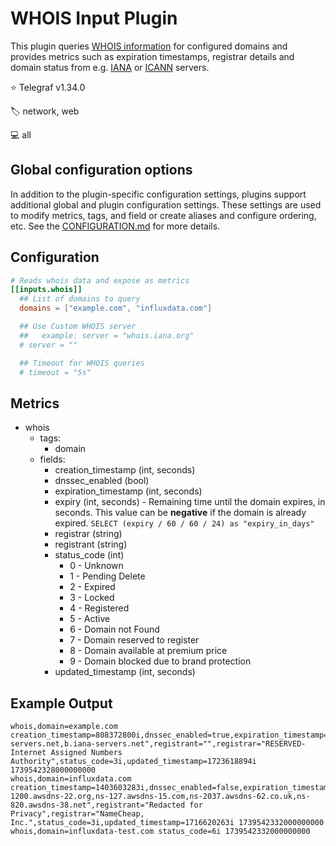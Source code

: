 # WHOIS Input Plugin

This plugin queries [WHOIS information][whois] for configured
domains and provides metrics such as expiration timestamps, registrar
details and domain status from e.g. [IANA][iana] or [ICANN][icann]
servers.

⭐ Telegraf v1.34.0

🏷️ network, web

💻 all

[whois]: https://datatracker.ietf.org/doc/html/rfc3912
[icann]: https://lookup.icann.org/
[iana]: https://www.iana.org/whois

## Global configuration options <!-- @/docs/includes/plugin_config.md -->

In addition to the plugin-specific configuration settings, plugins support
additional global and plugin configuration settings. These settings are used to
modify metrics, tags, and field or create aliases and configure ordering, etc.
See the [CONFIGURATION.md][CONFIGURATION.md] for more details.

[CONFIGURATION.md]: ../../../docs/CONFIGURATION.md#plugins

## Configuration

```toml @sample.conf
# Reads whois data and expose as metrics
[[inputs.whois]]
  ## List of domains to query
  domains = ["example.com", "influxdata.com"]

  ## Use Custom WHOIS server
  ##   example: server = "whois.iana.org"
  # server = ""

  ## Timeout for WHOIS queries
  # timeout = "5s"
```

## Metrics

- whois
  - tags:
    - domain
  - fields:
    - creation_timestamp (int, seconds)
    - dnssec_enabled (bool)
    - expiration_timestamp (int, seconds)
    - expiry (int, seconds) - Remaining time until the domain expires, in seconds.
        This value can be **negative** if the domain is already expired.
        `SELECT (expiry / 60 / 60 / 24) as "expiry_in_days"`
    - registrar (string)
    - registrant (string)
    - status_code (int)
      - 0 - Unknown
      - 1 - Pending Delete
      - 2 - Expired
      - 3 - Locked
      - 4 - Registered
      - 5 - Active
      - 6 - Domain not Found
      - 7 - Domain reserved to register
      - 8 - Domain available at premium price
      - 9 - Domain blocked due to brand protection
    - updated_timestamp (int, seconds)

## Example Output

```text
whois,domain=example.com creation_timestamp=808372800i,dnssec_enabled=true,expiration_timestamp=1755057600i,expiry=15515272i,name_servers="a.iana-servers.net,b.iana-servers.net",registrant="",registrar="RESERVED-Internet Assigned Numbers Authority",status_code=3i,updated_timestamp=1723618894i 1739542328000000000
whois,domain=influxdata.com creation_timestamp=1403603283i,dnssec_enabled=false,expiration_timestamp=1750758483i,expiry=11216151i,name_servers="ns-1200.awsdns-22.org,ns-127.awsdns-15.com,ns-2037.awsdns-62.co.uk,ns-820.awsdns-38.net",registrant="Redacted for Privacy",registrar="NameCheap, Inc.",status_code=3i,updated_timestamp=1716620263i 1739542332000000000
whois,domain=influxdata-test.com status_code=6i 1739542332000000000
```
